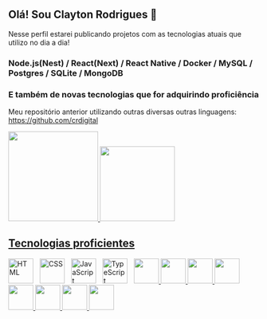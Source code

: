 ## Olá! Sou Clayton Rodrigues 👋
Nesse perfil estarei publicando projetos com as tecnologias atuais que utilizo no dia a dia!
### Node.js(Nest) / React(Next) / React Native / Docker / MySQL / Postgres / SQLite / MongoDB

### E também de novas tecnologias que for adquirindo proficiência

Meu repositório anterior utilizando outras diversas outras linguagens: [https://github.com/crdigital ](https://github.com/crdigital)

<div>
  <a href="https://github.com/claytondeveloper">
  <img height="180em" src="https://github-readme-stats.vercel.app/api?username=claytondeveloper&show_icons=true&theme=dark&include_all_commits=true&count_private=true">
  <img height="150em" src="https://github-readme-stats.vercel.app/api/top-langs?username=claytondeveloper&layout=compact&langs_cont=16&theme=dark">
</div>

## Tecnologias proficientes

<div>
  <img 
    align="left" 
    alt="HTML"
    title="HTML" 
    width="50em" 
    style="padding-right: 10px;" 
    src="https://cdn.jsdelivr.net/gh/devicons/devicon@latest/icons/html5/html5-original.svg" 
/>
<img 
    align="left" 
    alt="CSS" 
    title="CSS"
    width="50em" 
    style="padding-right: 10px;" 
    src="https://cdn.jsdelivr.net/gh/devicons/devicon@latest/icons/css3/css3-original.svg" 
/>
<img 
    align="left" 
    alt="JavaScript" 
    title="JavaScript"
    width="50em" 
    style="padding-right: 10px;" 
    src="https://cdn.jsdelivr.net/gh/devicons/devicon@latest/icons/javascript/javascript-original.svg" 
/>
<img 
    align="left" 
    alt="TypeScript"
    title="TypeScript" 
    width="50em" 
    style="padding-right: 10px;" 
    src="https://cdn.jsdelivr.net/gh/devicons/devicon@latest/icons/typescript/typescript-original.svg" 
/>
  <img src="https://cdn.jsdelivr.net/gh/devicons/devicon@latest/icons/nestjs/nestjs-original.svg" width="50em" height="50em"/> 
  <img src="https://cdn.jsdelivr.net/gh/devicons/devicon@latest/icons/nextjs/nextjs-original.svg" width="50em" height="50em"/>
  <img src="https://cdn.jsdelivr.net/gh/devicons/devicon@latest/icons/react/react-original.svg" width="50em" height="50em"/>
  <img src="https://cdn.jsdelivr.net/gh/devicons/devicon@latest/icons/docker/docker-original.svg" width="50em" height="50em"/>   
  <img src="https://cdn.jsdelivr.net/gh/devicons/devicon@latest/icons/mysql/mysql-original.svg" width="50em" height="50em"/>  
  <img src="https://cdn.jsdelivr.net/gh/devicons/devicon@latest/icons/postgresql/postgresql-original.svg" width="50em" height="50em"/>    
  <img src="https://cdn.jsdelivr.net/gh/devicons/devicon@latest/icons/sqlite/sqlite-original.svg" width="50em" height="50em"/>   
  <img src="https://cdn.jsdelivr.net/gh/devicons/devicon@latest/icons/mongodb/mongodb-original.svg" width="50em" height="50em"/>
          
</div>

          


<!--
- 🔭 Dev Full-stack < React(Next) / React Native / Node(Nest) / Docker / MySQL / Posrgres / SqLite / MongoDB />
- 🌱 Atualmente estou me aperfeiçoando para trabalhar com aplicações distribuídas.
- ✉️ Me contate através do email: clayton.rodrigues.developer@gmail.com
-->

<!-- - 👯 I’m looking to collaborate on 
- 🤔 I’m looking for help with ...
- 💬 Ask me about ...
- 📫 How to reach me: ...
- 😄 Pronouns: ...
-->


<!--
**claytondeveloper/claytondeveloper** is a ✨ _special_ ✨ repository because its `README.md` (this file) appears on your GitHub profile.

Here are some ideas to get you started:

- ⚡ Fun fact: ...
-->


